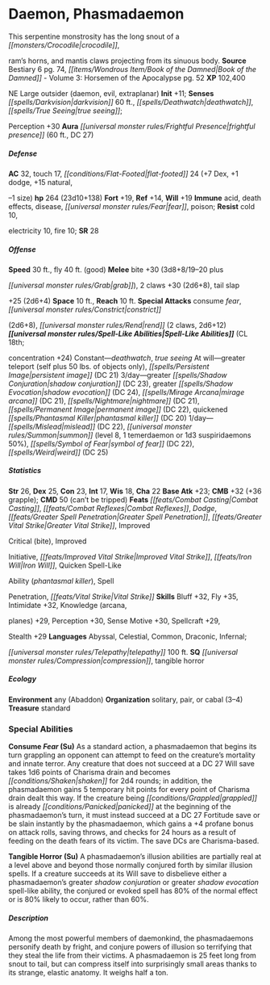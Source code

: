 ﻿---
cssclass: [monsters]
title1: Daemon, Phasmadaemon
desc_short: This serpentine monstrosity has the long snout of a crocodile,ram's horns,
  and mantis claws projecting from its sinuous body.
title2: Phasmadaemon
CR: 17
sources:
- name: Bestiary 6
  page: 74
  link: http://paizo.com/products/btpy9oge?Pathfinder-Roleplaying-Game-Bestiary-6-Hardcover
- name: 'Book of the Damned - Volume 3: Horsemen of the Apocalypse'
  page: 52
  link: http://paizo.com/products/btpy8odg?Pathfinder-Campaign-Setting-Book-of-the-Damned-Volume-3-Horsemen-of-the-Apocalypse
XP: 102400
alignment: NE
size: Large
type: outsider
subtypes:
- daemon
- evil
- extraplanar
initiative:
  bonus: 11
senses:
  darkvision: 60
  deathwatch: true
  true seeing: true
auras:
- name: frightful presence
  radius: 60
  DC: 27
AC:
  AC: 32
  touch: 17
  flat_footed: 24
  components:
    dex: 7
    dodge: 1
    natural,-1 size: 15
HP:
  HP: 264
  long: 23d10+138
saves:
  fort: 19
  ref: 14
  will: 19
immunities:
- acid
- death effects
- disease
- fear
- poison
resistances:
  cold: 10
  electricity: 10
  fire: 10
SR: 28
speeds:
  base: 30
  fly: 40
  fly_maneuverability: good
attacks:
  melee:
  - - text: bite +30 (3d8+8/19-20 plusgrab)
      entries:
      - - damage: 3d8+8
          type: plusgrab
          crit_range: 19-20
      attack: bite
      bonus:
      - 30
    - text: 2 claws +30 (2d6+8)
      entries:
      - - damage: 2d6+8
      count: 2
      attack: claws
      bonus:
      - 30
    - text: tail slap+25 (2d6+4)
      entries:
      - - damage: 2d6+4
      attack: tail slap
      bonus:
      - 25
  special:
  - consume fear
  - constrict(2d6+8)
  - rend (2 claws, 2d6+12)
space: 10
reach: 10
spell_like_abilities:
  entries:
  - name: deathwatch
    source: default
    freq: Constant
  - name: true seeing
    source: default
    freq: Constant
  - name: greater teleport
    source: default
    freq: At will
    other: self plus 50 lbs. of objects only
  - name: persistent image
    source: default
    freq: At will
    DC: 21
  - name: greater shadow conjuration
    source: default
    freq: 3/day
    DC: 23
  - name: greater shadow evocation
    source: default
    freq: 3/day
    DC: 24
  - name: mirage arcana
    source: default
    freq: 3/day
    DC: 21
  - name: nightmare
    source: default
    freq: 3/day
    DC: 21
  - name: permanent image
    source: default
    freq: 3/day
    DC: 22
  - name: quickened phantasmal killer
    source: default
    freq: 3/day
    DC: 20
  - name: mislead
    source: default
    freq: 1/day
    DC: 22
  - name: summon
    source: default
    freq: 1/day
    level: 8
    summons:
    - name: temerdaemon
      amount: 1
    - name: suspiridaemons
      amount: 1d3
      chance: 50%
  - name: symbol of fear
    source: default
    freq: 1/day
    DC: 22
  - name: weird
    source: default
    freq: 1/day
    DC: 25
  sources:
  - name: default
    CL: 18
    concentration: 24
ability_scores:
  STR: 26
  DEX: 25
  CON: 23
  INT: 17
  WIS: 18
  CHA: 22
BAB: 23
CMB: 32
CMB_other: +36 grapple
CMD: 50
CMD_other: can't be tripped
feats:
- name: Combat Casting
- name: Combat Reflexes
- name: Dodge
- name: Greater Spell Penetration
- name: Greater Vital Strike
- name: ImprovedCritical (bite)
- name: ImprovedInitiative
- name: Improved Vital Strike
- name: Iron Will
- name: Quicken Spell-LikeAbility (phantasmal killer)
- name: SpellPenetration
- name: Vital Strike
skills:
  Bluff: 32
  Fly: 35
  Intimidate: 32
  Knowledge (arcana,planes): 29
  Perception: 30
  Sense Motive: 30
  Spellcraft: 29
  Stealth: 29
languages:
- Abyssal
- Celestial
- Common
- Draconic
- Infernal;telepathy 100 ft.
special_qualities:
- compression
- tangible horror
ecology:
  environment: any (Abaddon)
  organization: solitary, pair, or cabal (3-4)
  treasure_type: standard
special_abilities:
  Consume Fear (Su): As a standard action, a phasmadaemon that begins its turn grappling
    an opponent can attempt to feed on the creature's mortality and innate terror.
    Any creature that does not succeed at a DC 27 Will save takes 1d6 points of Charisma
    drain and becomes shaken for 2d4 rounds; in addition, the phasmadaemon gains 5
    temporary hit points for every point of Charisma drain dealt this way. If the
    creature being grappled is already panicked at the beginning of the phasmadaemon's
    turn, it must instead succeed at a DC 27 Fortitude save or be slain instantly
    by the phasmadaemon, which gains a +4 profane bonus on attack rolls, saving throws,
    and checks for 24 hours as a result of feeding on the death fears of its victim.
    The save DCs are Charisma-based.
  Tangible Horror (Su): A phasmadaemon's illusion abilities are partially real at
    a level above and beyond those normally conjured forth by similar illusion spells.
    If a creature succeeds at its Will save to disbelieve either a phasmadaemon's
    greater shadow conjuration or greater shadow evocation spell-like ability, the
    conjured or evoked spell has 80% of the normal effect or is 80% likely to occur,
    rather than 60%.
desc_long: Among the most powerful members of daemonkind, the phasmadaemons personify
  death by fright, and conjure powers of illusion so terrifying that they steal the
  life from their victims. A phasmadaemon is 25 feet long from snout to tail, but
  can compress itself into surprisingly small areas thanks to its strange, elastic
  anatomy. It weighs half a ton.

---

# Daemon, Phasmadaemon
This serpentine monstrosity has the long snout of a _[[monsters/Crocodile|crocodile]]_,

ram’s horns, and mantis claws projecting from its sinuous body.
**Source** Bestiary 6 pg. 74, _[[items/Wondrous Item/Book of the Damned|Book of the Damned]]_ - Volume 3: Horsemen of the Apocalypse pg. 52
**XP** 102,400

NE Large outsider (daemon, evil, extraplanar)
**Init** +11; **Senses** _[[spells/Darkvision|darkvision]]_ 60 ft., _[[spells/Deathwatch|deathwatch]]_, _[[spells/True Seeing|true seeing]]_;

Perception +30
**Aura** _[[universal monster rules/Frightful Presence|frightful presence]]_ (60 ft., DC 27)

##### Defense

**AC** 32, touch 17, _[[conditions/Flat-Footed|flat-footed]]_ 24 (+7 Dex, +1 dodge, +15 natural,

–1 size)
**hp** 264 (23d10+138)
**Fort** +19, **Ref** +14, **Will** +19
**Immune** acid, death effects, disease, _[[universal monster rules/Fear|fear]]_, poison; **Resist** cold 10,

electricity 10, fire 10; **SR** 28

##### Offense
**Speed** 30 ft., fly 40 ft. (good)
**Melee** bite +30 (3d8+8/19–20 plus

_[[universal monster rules/Grab|grab]]_), 2 claws +30 (2d6+8), tail slap

+25 (2d6+4)
**Space** 10 ft., **Reach** 10 ft.
**Special Attacks** consume _fear_, _[[universal monster rules/Constrict|constrict]]_

(2d6+8), _[[universal monster rules/Rend|rend]]_ (2 claws, 2d6+12)
**_[[universal monster rules/Spell-Like Abilities|Spell-Like Abilities]]_** (CL 18th;

concentration +24)
Constant—_deathwatch_, _true seeing_ 
At will—greater teleport (self plus 50 lbs. of objects only), _[[spells/Persistent Image|persistent image]]_ (DC 21) 
3/day—greater _[[spells/Shadow Conjuration|shadow conjuration]]_ (DC 23), greater _[[spells/Shadow Evocation|shadow evocation]]_ (DC 24), _[[spells/Mirage Arcana|mirage arcana]]_ (DC 21), _[[spells/Nightmare|nightmare]]_ (DC 21), _[[spells/Permanent Image|permanent image]]_ (DC 22), quickened _[[spells/Phantasmal Killer|phantasmal killer]]_ (DC 20) 
1/day—_[[spells/Mislead|mislead]]_ (DC 22), _[[universal monster rules/Summon|summon]]_ (level 8, 1 temerdaemon or 1d3 suspiridaemons 50%), _[[spells/Symbol of Fear|symbol of fear]]_ (DC 22), _[[spells/Weird|weird]]_ (DC 25)

##### Statistics
**Str** 26, **Dex** 25, **Con** 23, **Int** 17, **Wis** 18, **Cha** 22
**Base Atk** +23; **CMB** +32 (+36 grapple); **CMD** 50 (can’t be tripped)
**Feats** _[[feats/Combat Casting|Combat Casting]]_, _[[feats/Combat Reflexes|Combat Reflexes]]_, _Dodge_, _[[feats/Greater Spell Penetration|Greater Spell Penetration]]_, _[[feats/Greater Vital Strike|Greater Vital Strike]]_, Improved

Critical (bite), Improved

Initiative, _[[feats/Improved Vital Strike|Improved Vital Strike]]_, _[[feats/Iron Will|Iron Will]]_, Quicken Spell-Like

Ability (_phantasmal killer_), Spell

Penetration, _[[feats/Vital Strike|Vital Strike]]_
**Skills** Bluff +32, Fly +35, Intimidate +32, Knowledge (arcana,

planes) +29, Perception +30, Sense Motive +30, Spellcraft +29,

Stealth +29
**Languages** Abyssal, Celestial, Common, Draconic, Infernal;

_[[universal monster rules/Telepathy|telepathy]]_ 100 ft.
**SQ** _[[universal monster rules/Compression|compression]]_, tangible horror

##### Ecology

**Environment** any (Abaddon)
**Organization** solitary, pair, or cabal (3–4)
**Treasure** standard

### Special Abilities

**Consume _Fear_ (Su)** As a standard action, a phasmadaemon that begins its turn grappling an opponent can attempt to feed on the creature’s mortality and innate terror. Any creature that does not succeed at a DC 27 Will save takes 1d6 points of Charisma drain and becomes _[[conditions/Shaken|shaken]]_ for 2d4 rounds; in addition, the phasmadaemon gains 5 temporary hit points for every point of Charisma drain dealt this way. If the creature being _[[conditions/Grappled|grappled]]_ is already _[[conditions/Panicked|panicked]]_ at the beginning of the phasmadaemon’s turn, it must instead succeed at a DC 27 Fortitude save or be slain instantly by the phasmadaemon, which gains a +4 profane bonus on attack rolls, saving throws, and checks for 24 hours as a result of feeding on the death fears of its victim. The save DCs are Charisma-based.

**Tangible Horror (Su)** A phasmadaemon’s illusion abilities are partially real at a level above and beyond those normally conjured forth by similar illusion spells. If a creature succeeds at its Will save to disbelieve either a phasmadaemon’s greater _shadow conjuration_ or greater _shadow evocation_ spell-like ability, the conjured or evoked spell has 80% of the normal effect or is 80% likely to occur, rather than 60%.

##### Description

Among the most powerful members of daemonkind, the phasmadaemons personify death by fright, and conjure powers of illusion so terrifying that they steal the life from their victims. A phasmadaemon is 25 feet long from snout to tail, but can compress itself into surprisingly small areas thanks to its strange, elastic anatomy. It weighs half a ton.
